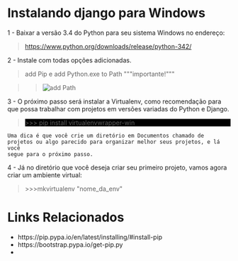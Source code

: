 # Instalando django para Windows

1 - Baixar a versão 3.4 do Python para seu sistema Windows no endereço:
>https://www.python.org/downloads/release/python-342/

2 - Instale com todas opções adicionadas.
>add Pip e add Python.exe to Path """importante!"""

>><img src="http://www.howtogeek.com/wp-content/uploads/2014/10/Python-8.jpg" alt="add Path">

 3 - O próximo passo será instalar a Virtualenv, como recomendação para que possa trabalhar com projetos em versões variadas  do Python e Django.
><p style="background-color:#000; color:#green;">>>> pip install virtualenvwrapper-win</p>

<code>Uma dica é que você crie um diretório em Documentos chamado de projetos ou algo parecido para organizar melhor seus projetos, e lá você segue para o próximo passo.
</code>

4 - Já no diretório que você deseja criar seu primeiro projeto, vamos agora criar um ambiente virtual:
><p>>>>mkvirtualenv "nome_da_env"</p>

<h1>Links Relacionados</h1>
<ul>
  <li>https://pip.pypa.io/en/latest/installing/#install-pip</li>
  <li>https://bootstrap.pypa.io/get-pip.py</li>
  <li></li>
</ul>
